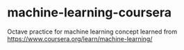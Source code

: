 # machine-learning-coursera

Octave practice for machine learning concept learned from https://www.coursera.org/learn/machine-learning/
